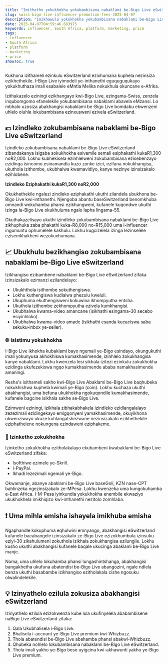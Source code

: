 ```yaml
---
title: "Imithetho yokukhokha yokubambisana nabaklami be-Bigo Live eSwitzerland"
slug: swiss-bigo-live-influencer-promotion-fees-2025-04-07
description: "Imikhawulo yokukhokha yokubambisana nabaklami be-Bigo Live eSwitzerland iqukethe izindleko eziphakathi kukaR1,300 noR2,000. Tusa izinga lokukhanga kozakwethu obhalile i-Bigo Live eqinile."
date: 2025-04-07T04:59:46.683975
keywords: influencer, South Africa, platform, marketing, price
tags:
- influencer
- South Africa
- platform
- marketing
- price
showToc: true
---
```


Kukhona izithameli ezinkulu eSwitzerland ezixhumana kuphela nezinsiza ezikhethekile. I-Bigo Live iyimodeli ye-inthanethi eguquguqukayo yokukhuthaza imali esabalele eMntla Melika nokukhula okuncane e-Afrika.

Izithakazelo eziningi ezikhangayo kwi-Bigo Live, ezingama-Swiss, zenzela inqubomgomo efanelekile yokubambisana nabaklami abavela eMzansi. Lo mbhalo uzosiza abakhangisi nabaklami be-Bigo Live bomdabu ekwenzeni uhlelo oluhle lokubambisana ezinxusweni ezivela eSwitzerland.

## 💵 Izindleko zokubambisana nabaklami be-Bigo Live eSwitzerland

Izindleko zokubambisana nabaklami be-Bigo Live eSwitzerland zibandakanya isigaba sokukhokha esivamile semali esiphakathi kukaR1,300 noR2,000. Lokhu kubhekisela ezinhlelweni zokubambisana ezisebenzayo ezidinga isincomo esinamandla kuzo zonke izici, ezifana nokukhangisa, ukuthola izithombe, ukubhalwa kwamavidiyo, kanye nezinye izinsizakalo ezihlobene.

**Izindleko Eziphakathi kukaR1,300 noR2,000**

Okukhethekile ngalezi zindleko eziphakathi ukuthi zilandela ubukhona be-Bigo Live kwi-inthanethi. Njengoba abantu baseSwitzerland benomkhuba omnandi wokuhamba phansi ezikhungweni, kufanele kuqondwe ukuthi izinga le-Bigo Live okukhuluma ngalo lapha lingama-55.

Okuthakazelisayo ukuthi izindleko zokubambisana nabaklami be-Bigo Live zikhuphuka zaba phakathi kuka-R8,000 no-R15,000 uma i-influencer ingumuntu ophumelele kakhulu. Lokhu kugcizelela izinga lezinselele ezisemkhakheni wezokuxhumana.

## 📈 Ubukhulu bezikhangiso zokubambisana nabaklami be-Bigo Live eSwitzerland

Izikhangiso ezibambene nabaklami be-Bigo Live eSwitzerland zifaka izinsizakalo ezimanzi ezilandelayo:

- Ukukhthola isithombe sokuthengiswa.
- Lokhu kuthengiswa kudlalwa phezulu kweluli.
- Ukuphuma ekuthengisweni kokuwina ikhompyutha entsha.
- Ukuthola izithombe zekhompyutha ezivela kumkhangisi.
- Ukubhalwa kwama-video amancane (isikhathi esingama-30 secebo esiyinhloko).
- Ukubhalwa kwama-video amade (isikhathi esanda kucaciswa saba sekuku-inbox ye-seller).

### 🌐 Isistimu yokukhokha

I-Bigo Live ikhokha kubaklami bayo ngemali ye-Bigo esindayo, okungukuthi imali yokunyusa akhokhiswa kumakhasimende, izinhlelo zokukhangisa kanye nabaklami. Lokhu kwenzela lesi sikhala izitezi ezinkulu zokukhokha ezidinga ukufezekiswa ngqo kumakhasimende ababa namakhasimende amaningi.

Resha's isithameli sakho kwi-Bigo Live
Abaklami be-Bigo Live baqhubeka nokukhishwa kuphela kwimali ye-Bigo (coin). Lokhu kuchaza ukuthi abakhangisi, uma befuna ukukhokha ngokuqondile kumakhasimende, kufanele bagcine isikhala sakhe se-Bigo Live.

Ezimweni eziningi, izikhala zibhakabhakela izindleko ezidlangalalayo zezezimali ezidingekayo emigqonyeni yamakhasimende, okuyikhona okwenziwayo ukuze kuhlangatshezwane nezinsizakalo ezikhethekile eziphathelene nokungena ezindaweni eziphakeme.

### 🏦 Izinketho zokukhokha

Izinketho zokukhokha ezitholakalayo ekubambeni kwabaklami be-Bigo Live eSwitzerland zifaka:

- Isofthiwe ezimele ye-Skrill.
- I-PayPal.
- Ikhadi lezezimali ngemali ye-Bigo.

Okwamanje, abanye abaklami be-Bigo Live baseGoli, KZN nase-CPT bahlinzeka ngezinsizakalo ze-MPesa. Lokhu kwenzeka uma kungokuhamba e-East Africa. I-M-Pesa iyinkundla yokukhokha enembile ekwaziyo ukukhokhela imikhiqizo kwi-inthanethi nezitolo zomhlaba.

## ❗ Uma mihla emisha ishayela imikhuba emisha

Ngaphandle kokuphuma eqhulwini emnyango, abakhangisi eSwitzerland kufanele bacabangele izinsizakalo ze-Bigo Live ezizokhumbula izinsuku eziyi-30 zikahulumeni zokuthola izikhala zokukhangisa ezilungile. Lokhu kusho ukuthi abakhangisi kufanele baqale ukucinga abaklami be-Bigo Live manje.

Noma, uma uhlelo lokuhamba phansi lungashintshanga, abakhangisi bangakhetha ukufuna abatendisi be-Bigo Live abangozini, ngale ndlela benza ukuthi basabambe izikhangiso ezitholakala cishe ngosuku olwalindelekile.

## 💡 Izinyathelo ezilula zokusiza abakhangisi eSwitzerland

Izinyathelo ezilula ezizokwenza kube lula ukufinyelela ababambisene naBigo Live eSwitzerland zifaka:

1. Qala Ukubhalisela i-Bigo Live.
2. Bhalisela i-account ye-Bigo Live premium kwi-Whizbuzz.
3. Thola abatendisi be-Bigo Live abahamba phansi abakwi-Whizbuzz.
4. Qhubeka nohlelo lokubambisana nabaklami be-Bigo Live eSwitzerland.
5. Thola imali yakho ye-Bigo bese uyigcina kwi-akhawunti yakho ye-Bigo Live premium.